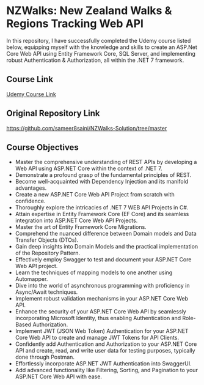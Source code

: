 <h1>NZWalks: New Zealand Walks & Regions Tracking Web API</h1>
    <p>In this repository, I have successfully completed the Udemy course listed below, equipping myself with the knowledge and skills to create an ASP.Net Core Web API using Entity Framework Core, SQL Server, and implementing robust Authentication & Authorization, all within the .NET 7 framework.</p>
    <h2>Course Link</h2>
    <p><a href="https://www.udemy.com/share/106wyO3@FNiotWd5x0c81JBTs-tfZpqvDOAnD--EtWsQRymAJP7AZvo8ziwp98lYsWoPfsaBSQ==/">Udemy Course Link</a></p>
    <h2>Original Repository Link</h2>
    <p><a href="https://github.com/sameer8saini/NZWalks-Solution/tree/master">https://github.com/sameer8saini/NZWalks-Solution/tree/master</a></p>
    <h2>Course Objectives</h2>
    <ul style="list-style:disc">
        <li>Master the comprehensive understanding of REST APIs by developing a Web API using ASP.NET Core within the context of .NET 7.</li>
        <li>Demonstrate a profound grasp of the fundamental principles of REST.</li>
        <li>Become well-acquainted with Dependency Injection and its manifold advantages.</li>
        <li>Create a new ASP.NET Core Web API Project from scratch with confidence.</li>
        <li>Thoroughly explore the intricacies of .NET 7 WEB API Projects in C#.</li>
        <li>Attain expertise in Entity Framework Core (EF Core) and its seamless integration into ASP.NET Core Web API Projects.</li>
        <li>Master the art of Entity Framework Core Migrations.</li>
        <li>Comprehend the nuanced difference between Domain models and Data Transfer Objects (DTOs).</li>
        <li>Gain deep insights into Domain Models and the practical implementation of the Repository Pattern.</li>
        <li>Effectively employ Swagger to test and document your ASP.NET Core Web API project.</li>
        <li>Learn the techniques of mapping models to one another using Automapper.</li>
        <li>Dive into the world of asynchronous programming with proficiency in Async/Await techniques.</li>
        <li>Implement robust validation mechanisms in your ASP.NET Core Web API.</li>
        <li>Enhance the security of your ASP.NET Core Web API by seamlessly incorporating Microsoft Identity, thus enabling Authentication and Role-Based Authorization.</li>
        <li>Implement JWT (JSON Web Token) Authentication for your ASP.NET Core Web API to create and manage JWT Tokens for API Clients.</li>
        <li>Confidently add Authentication and Authorization to your ASP.NET Core API and create, read, and write user data for testing purposes, typically done through Postman.</li>
        <li>Effortlessly incorporate ASP.NET JWT Authentication into SwaggerUI.</li>
        <li>Add advanced functionality like Filtering, Sorting, and Pagination to your ASP.NET Core Web API with ease.</li>
    </ul>
</body>
</html>
